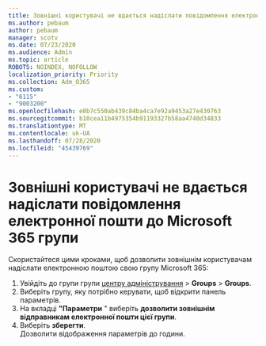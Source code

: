 ```yaml
---
title: Зовнішні користувачі не вдається надіслати повідомлення електронної пошти до Microsoft 365 групи
ms.author: pebaum
author: pebaum
manager: scotv
ms.date: 07/23/2020
ms.audience: Admin
ms.topic: article
ROBOTS: NOINDEX, NOFOLLOW
localization_priority: Priority
ms.collection: Adm_O365
ms.custom:
- "6115"
- "9003200"
ms.openlocfilehash: e8b7c550ab439c84ba4ca7e92a9453a27e430763
ms.sourcegitcommit: b10cea11b4975354b91193327b58aa4740d34833
ms.translationtype: MT
ms.contentlocale: uk-UA
ms.lasthandoff: 07/28/2020
ms.locfileid: "45439769"
---
```

# <a name="external-users-cant-send-email-to-microsoft-365-group"></a>Зовнішні користувачі не вдається надіслати повідомлення електронної пошти до Microsoft 365 групи

Скористайтеся цими кроками, щоб дозволити зовнішнім користувачам надіслати електронною поштою свою групу Microsoft 365:

1. Увійдіть до групи групи [центру адміністрування](https://admin.microsoft.com/)  >  **Groups**  >  **Groups**.
2. Виберіть групу, яку потрібно керувати, щоб відкрити панель параметрів.
3. На вкладці **"Параметри** " виберіть **дозволити зовнішнім відправникам електронної пошти цієї групи**.
4. Виберіть **зберегти**.</br>
    Дозволити відображення параметрів до години. 
